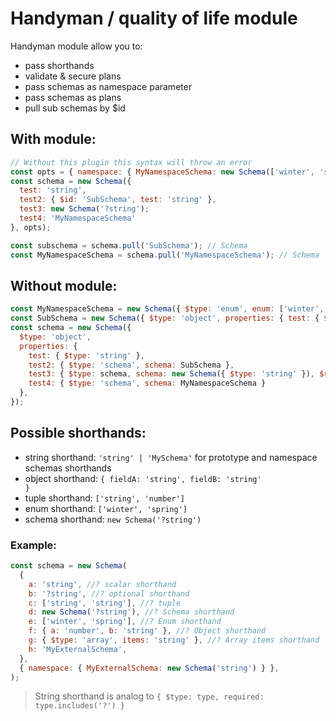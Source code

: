 # Handyman / quality of life module

Handyman module allow you to:

- pass shorthands
- validate & secure plans
- pass schemas as namespace parameter
- pass schemas as plans
- pull sub schemas by $id

## With module:

```js
// Without this plugin this syntax will throw an error
const opts = { namespace: { MyNamespaceSchema: new Schema(['winter', 'spring'])}};
const schema = new Schema({
  test: 'string',
  test2: { $id: 'SubSchema', test: 'string' },
  test3: new Schema('?string');
  test4: 'MyNamespaceSchema'
}, opts);

const subschema = schema.pull('SubSchema'); // Schema
const MyNamespaceSchema = schema.pull('MyNamespaceSchema'); // Schema
```

## Without module:

```js
const MyNamespaceSchema = new Schema({ $type: 'enum', enum: ['winter', 'spring'] });
const SubSchema = new Schema({ $type: 'object', properties: { test: { $type: 'string' } } });
const schema = new Schema({
  $type: 'object',
  properties: {
    test: { $type: 'string' },
    test2: { $type: 'schema', schema: SubSchema },
    test3: { $type: schema, schema: new Schema({ $type: 'string' }), $required: false };
    test4: { $type: 'schema', schema: MyNamespaceSchema }
  },
});

```

## Possible shorthands:

- string shorthand: <code>'string' | 'MySchema'</code> for prototype and namespace schemas
  shorthands
- object shorthand: <code>{ fieldA: 'string', fieldB: 'string' }</code>
- tuple shorthand: <code>['string', 'number']</code>
- enum shorthand: <code>['winter', 'spring']</code>
- schema shorthand: <code>new Schema('?string')</code>

### Example:

```js
const schema = new Schema(
  {
    a: 'string', //? scalar shorthand
    b: '?string', //? optional shorthand
    c: ['string', 'string'], //? tuple
    d: new Schema('?string'), //? Schema shorthand
    e: ['winter', 'spring'], //? Enum shorthand
    f: { a: 'number', b: 'string' }, //? Object shorthand
    g: { $type: 'array', items: 'string' }, //? Array items shorthand
    h: 'MyExternalSchema',
  },
  { namespace: { MyExternalSchema: new Schema('string') } },
);
```

> String shorthand is analog to <code>{ $type: type, required: type.includes('?') } </code>
